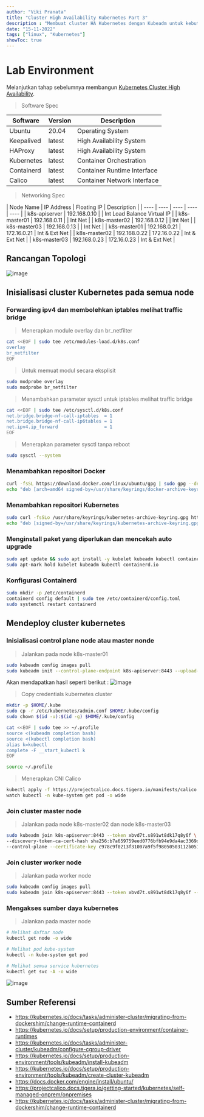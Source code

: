 ```yaml
---
author: "Viki Pranata"
title: "Cluster High Availability Kubernetes Part 3"
description : "Membuat cluster HA Kubernetes dengan Kubeadm untuk kebutuhan lab, development, staging maupun production"
date: "15-11-2022"
tags: ["linux", "Kubernetes"]
showToc: true
---
```

# Lab Environment
Melanjutkan tahap sebelumnya membangun [Kubernetes Cluster High Availability](/posts/kubernetes-ha-part2).

> Software Spec

| Software | Version | Description |
| ---- | ---- | ---- |
| Ubuntu | 20.04 | Operating System |
| Keepalived | latest | High Availability System |
| HAProxy | latest | High Availability System |
| Kubernetes | latest | Container Orchestration |
| Containerd | latest | Container Runtime Interface |
| Calico | latest | Container Network Interface |

> Networking Spec

| Node Name | IP Address | Floating IP | Description |
| ---- | ---- | ---- | ---- | ---- |
| k8s-apiserver | 192.168.0.10 | | Int Load Balance Virtual IP |
| k8s-master01 | 192.168.0.11 | | Int Net |
| k8s-master02 | 192.168.0.12 | | Int Net |
| k8s-master03 | 192.168.0.13 | | Int Net |
| k8s-master01 | 192.168.0.21 | 172.16.0.21 | Int & Ext Net |
| k8s-master02 | 192.168.0.22 | 172.16.0.22 | Int & Ext Net |
| k8s-master03 | 192.168.0.23 | 172.16.0.23 | Int & Ext Net |

## Rancangan Topologi
![image](/assets/images/k8s_kubernetes_ha.svg)

## Inisialisasi cluster Kubernetes pada semua node
### Forwarding ipv4 dan membolehkan iptables melihat traffic bridge
> Menerapkan module overlay dan br_netfilter
```bash
cat <<EOF | sudo tee /etc/modules-load.d/k8s.conf
overlay
br_netfilter
EOF
```
> Untuk memuat modul secara eksplisit
```bash
sudo modprobe overlay
sudo modprobe br_netfilter
```

> Menambahkan parameter sysctl untuk iptables melihat traffic bridge
```bash
cat <<EOF | sudo tee /etc/sysctl.d/k8s.conf
net.bridge.bridge-nf-call-iptables  = 1
net.bridge.bridge-nf-call-ip6tables = 1
net.ipv4.ip_forward                 = 1
EOF
```
> Menerapkan parameter sysctl tanpa reboot
```bash
sudo sysctl --system
```
### Menambahkan repositori Docker
```bash
curl -fsSL https://download.docker.com/linux/ubuntu/gpg | sudo gpg --dearmor -o /usr/share/keyrings/docker-archive-keyring.gpg
echo "deb [arch=amd64 signed-by=/usr/share/keyrings/docker-archive-keyring.gpg] https://download.docker.com/linux/ubuntu $(lsb_release -cs) stable" | sudo tee /etc/apt/sources.list.d/docker.list
```
### Menambahkan repositori Kubernetes
```bash
sudo curl -fsSLo /usr/share/keyrings/kubernetes-archive-keyring.gpg https://packages.cloud.google.com/apt/doc/apt-key.gpg
echo "deb [signed-by=/usr/share/keyrings/kubernetes-archive-keyring.gpg] https://apt.kubernetes.io/ kubernetes-xenial main" | sudo tee /etc/apt/sources.list.d/kubernetes.list
```

### Menginstall paket yang diperlukan dan mencekah auto upgrade
```bash
sudo apt update && sudo apt install -y kubelet kubeadm kubectl containerd.io
sudo apt-mark hold kubelet kubeadm kubectl containerd.io
```

### Konfigurasi Containerd
```bash
sudo mkdir -p /etc/containerd
containerd config default | sudo tee /etc/containerd/config.toml
sudo systemctl restart containerd
```

## Mendeploy cluster kubernetes
### Inisialisasi control plane node atau master nonde
> Jalankan pada node k8s-master01
```bash
sudo kubeadm config images pull
sudo kubeadm init --control-plane-endpoint k8s-apiserver:8443 --upload-certs
```
Akan mendapatkan hasil seperti berikut :
![image](/assets/images/kubeadmsuccessfull.jpg)

> Copy credentials kubernetes cluster
```bash
mkdir -p $HOME/.kube
sudo cp -r /etc/kubernetes/admin.conf $HOME/.kube/config
sudo chown $(id -u):$(id -g) $HOME/.kube/config

cat <<EOF | sudo tee >> ~/.profile
source <(kubeadm completion bash)
source <(kubectl completion bash)
alias k=kubectl
complete -F __start_kubectl k
EOF

source ~/.profile
```

> Menerapkan CNI Calico
```bash
kubectl apply -f https://projectcalico.docs.tigera.io/manifests/calico.yaml
watch kubectl -n kube-system get pod -o wide
```
### Join cluster master node
> Jalankan pada node k8s-master02 dan node k8s-master03
```bash
sudo kubeadm join k8s-apiserver:8443 --token xbvd7t.s891wt8dk17q8y6f \
--discovery-token-ca-cert-hash sha256:b7a659759eed0776bfb94e9da4ac3369de863aaba2d85e88d22db4ba263cded4 \
--control-plane --certificate-key c978c9f0213f31007a9f5f98050503112b051aa0136a05eb27987719fe748e4a
```

### Join cluster worker node
> Jalankan pada worker node
```bash
sudo kubeadm config images pull
sudo kubeadm join k8s-apiserver:8443 --token xbvd7t.s891wt8dk17q8y6f --discovery-token-ca-cert-hash sha256:b7a659759eed0776bfb94e9da4ac3369de863aaba2d85e88d22db4ba263cded4
```

### Mengakses sumber daya kubernetes
> Jalankan pada master node
```bash
# Melihat daftar node
kubectl get node -o wide

# Melihat pod kube-system
kubectl -n kube-system get pod

# Melihat semua service kubernetes
kubectl get svc -A -o wide
```

![image](/assets/images/k8s_resources.jpg)

## Sumber Referensi
- https://kubernetes.io/docs/tasks/administer-cluster/migrating-from-dockershim/change-runtime-containerd
- https://kubernetes.io/docs/setup/production-environment/container-runtimes
- https://kubernetes.io/docs/tasks/administer-cluster/kubeadm/configure-cgroup-driver
- https://kubernetes.io/docs/setup/production-environment/tools/kubeadm/install-kubeadm
- https://kubernetes.io/docs/setup/production-environment/tools/kubeadm/create-cluster-kubeadm
- https://docs.docker.com/engine/install/ubuntu/
- https://projectcalico.docs.tigera.io/getting-started/kubernetes/self-managed-onprem/onpremises
- https://kubernetes.io/docs/tasks/administer-cluster/migrating-from-dockershim/change-runtime-containerd